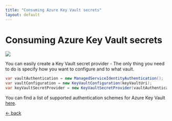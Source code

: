 ```yaml
---
title: "Consuming Azure Key Vault secrets"
layout: default
---
```


# Consuming Azure Key Vault secrets

![](https://img.shields.io/badge/Available%20starting-v0.1-green?link=https://github.com/arcus-azure/arcus.security/releases/tag/v0.1.0)

You can easily create a Key Vault secret provider - The only thing you need to do is specify how you want to configure and to what vault.

```csharp
var vaultAuthentication = new ManagedServiceIdentityAuthentication();
var vaultConfiguration = new KeyVaultConfiguration(keyVaultUri);
var keyVaultSecretProvider = new KeyVaultSecretProvider(vaultAuthentication, vaultConfiguration)
```

You can find a list of supported authentication schemes for Azure Key Vault [here](./../../auth/azure-key-vault).

[&larr; back](/)
